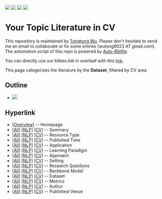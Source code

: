 [![](https://img.shields.io/badge/Awesome_Continual_Learning-yello)](https://github.com/wutong8023/Awesome_Continual_Learning.git) [![](https://img.shields.io/badge/Awesome_Few_Shot_learning-green)](https://github.com/wutong8023/Awesome_Few_Shot_Learning.git) [![](https://img.shields.io/badge/Awesome_Information_Extraction-blue)](https://github.com/wutong8023/Awesome_Information_Extraction.git) [![](https://img.shields.io/badge/Awesome_Ideas-red)](https://github.com/wutong8023/Awesome_Ideas.git)

# Your Topic Literature in CV 
This repository is maintained by [Tongtong Wu](https://wutong8023.site). Please don't hesitate to send me an email to collaborate or fix some entries (wutong8023 AT gmail.com). 
The automation script of this repo is powered by [Auto-Bibfile](https://github.com/wutong8023/Auto-Bibfile.git).

You can directly use our bibtex.bib in overleaf with this [link](https://www.overleaf.com/read/rgscdxhxbwhp).

This page categorizes the literature by the **Dataset**, filtered by CV area.

## Outline 
- [![](https://img.shields.io/badge/Hyperlink-blue)](https://github.com/wutong8023/Auto-Bibfile/blob/master/your_topic4cv/dataset/README.md#hyperlink)
## Hyperlink 
- [[Overview]](https://github.com/wutong8023/Auto-Bibfile/blob/master/README.md) -- Homepage
- [[All]](https://github.com/wutong8023/Auto-Bibfile/blob/master/your_topic4all/./)  [[NLP]](https://github.com/wutong8023/Auto-Bibfile/blob/master/your_topic4nlp/./)  [[CV]](https://github.com/wutong8023/Auto-Bibfile/blob/master/your_topic4cv./) -- Summary
- [[All]](https://github.com/wutong8023/Auto-Bibfile/blob/master/your_topic4all/type)  [[NLP]](https://github.com/wutong8023/Auto-Bibfile/blob/master/your_topic4nlp/type)  [[CV]](https://github.com/wutong8023/Auto-Bibfile/blob/master/your_topic4cvtype) -- Resource Type
- [[All]](https://github.com/wutong8023/Auto-Bibfile/blob/master/your_topic4all/time)  [[NLP]](https://github.com/wutong8023/Auto-Bibfile/blob/master/your_topic4nlp/time)  [[CV]](https://github.com/wutong8023/Auto-Bibfile/blob/master/your_topic4cvtime) -- Published Time
- [[All]](https://github.com/wutong8023/Auto-Bibfile/blob/master/your_topic4all/application)  [[NLP]](https://github.com/wutong8023/Auto-Bibfile/blob/master/your_topic4nlp/application)  [[CV]](https://github.com/wutong8023/Auto-Bibfile/blob/master/your_topic4cvapplication) -- Application
- [[All]](https://github.com/wutong8023/Auto-Bibfile/blob/master/your_topic4all/supervision)  [[NLP]](https://github.com/wutong8023/Auto-Bibfile/blob/master/your_topic4nlp/supervision)  [[CV]](https://github.com/wutong8023/Auto-Bibfile/blob/master/your_topic4cvsupervision) --  Learning Paradigm
- [[All]](https://github.com/wutong8023/Auto-Bibfile/blob/master/your_topic4all/approach)  [[NLP]](https://github.com/wutong8023/Auto-Bibfile/blob/master/your_topic4nlp/approach)  [[CV]](https://github.com/wutong8023/Auto-Bibfile/blob/master/your_topic4cvapproach) -- Approach
- [[All]](https://github.com/wutong8023/Auto-Bibfile/blob/master/your_topic4all/setting)  [[NLP]](https://github.com/wutong8023/Auto-Bibfile/blob/master/your_topic4nlp/setting)  [[CV]](https://github.com/wutong8023/Auto-Bibfile/blob/master/your_topic4cvsetting) -- Setting
- [[All]](https://github.com/wutong8023/Auto-Bibfile/blob/master/your_topic4all/research_question)  [[NLP]](https://github.com/wutong8023/Auto-Bibfile/blob/master/your_topic4nlp/research_question)  [[CV]](https://github.com/wutong8023/Auto-Bibfile/blob/master/your_topic4cvresearch_question) -- Research Questions
- [[All]](https://github.com/wutong8023/Auto-Bibfile/blob/master/your_topic4all/backbone_model)  [[NLP]](https://github.com/wutong8023/Auto-Bibfile/blob/master/your_topic4nlp/backbone_model)  [[CV]](https://github.com/wutong8023/Auto-Bibfile/blob/master/your_topic4cvbackbone_model) -- Backbone Model
- [[All]](https://github.com/wutong8023/Auto-Bibfile/blob/master/your_topic4all/dataset)  [[NLP]](https://github.com/wutong8023/Auto-Bibfile/blob/master/your_topic4nlp/dataset)  [[CV]](https://github.com/wutong8023/Auto-Bibfile/blob/master/your_topic4cvdataset) -- Dataset
- [[All]](https://github.com/wutong8023/Auto-Bibfile/blob/master/your_topic4all/metrics)  [[NLP]](https://github.com/wutong8023/Auto-Bibfile/blob/master/your_topic4nlp/metrics)  [[CV]](https://github.com/wutong8023/Auto-Bibfile/blob/master/your_topic4cvmetrics) -- Metrics
- [[All]](https://github.com/wutong8023/Auto-Bibfile/blob/master/your_topic4all/author)  [[NLP]](https://github.com/wutong8023/Auto-Bibfile/blob/master/your_topic4nlp/author)  [[CV]](https://github.com/wutong8023/Auto-Bibfile/blob/master/your_topic4cvauthor) -- Author
- [[All]](https://github.com/wutong8023/Auto-Bibfile/blob/master/your_topic4all/venue)  [[NLP]](https://github.com/wutong8023/Auto-Bibfile/blob/master/your_topic4nlp/venue)  [[CV]](https://github.com/wutong8023/Auto-Bibfile/blob/master/your_topic4cvvenue) -- Published Venue
